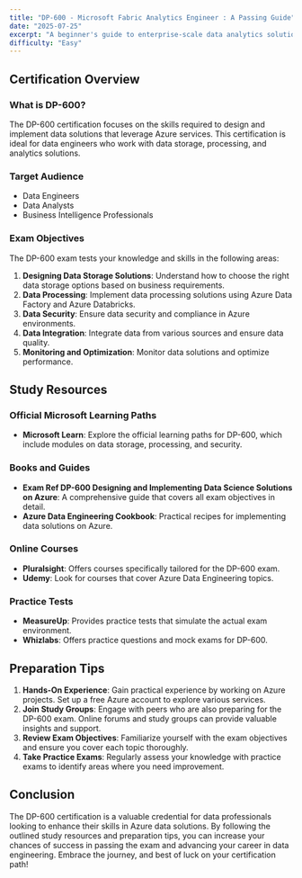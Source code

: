 ```yaml
---
title: "DP-600 - Microsoft Fabric Analytics Engineer : A Passing Guide"
date: "2025-07-25"
excerpt: "A beginner's guide to enterprise-scale data analytics solutions using Microsoft Fabric."
difficulty: "Easy"
---
```


## Certification Overview


### What is DP-600?
The DP-600 certification focuses on the skills required to design and implement data solutions that leverage Azure services. This certification is ideal for data engineers who work with data storage, processing, and analytics solutions.

### Target Audience
- Data Engineers
- Data Analysts
- Business Intelligence Professionals

### Exam Objectives
The DP-600 exam tests your knowledge and skills in the following areas:
1. **Designing Data Storage Solutions**: Understand how to choose the right data storage options based on business requirements.
2. **Data Processing**: Implement data processing solutions using Azure Data Factory and Azure Databricks.
3. **Data Security**: Ensure data security and compliance in Azure environments.
4. **Data Integration**: Integrate data from various sources and ensure data quality.
5. **Monitoring and Optimization**: Monitor data solutions and optimize performance.

## Study Resources

### Official Microsoft Learning Paths
- **Microsoft Learn**: Explore the official learning paths for DP-600, which include modules on data storage, processing, and security.

### Books and Guides
- **Exam Ref DP-600 Designing and Implementing Data Science Solutions on Azure**: A comprehensive guide that covers all exam objectives in detail.
- **Azure Data Engineering Cookbook**: Practical recipes for implementing data solutions on Azure.

### Online Courses
- **Pluralsight**: Offers courses specifically tailored for the DP-600 exam.
- **Udemy**: Look for courses that cover Azure Data Engineering topics.

### Practice Tests
- **MeasureUp**: Provides practice tests that simulate the actual exam environment.
- **Whizlabs**: Offers practice questions and mock exams for DP-600.

## Preparation Tips

1. **Hands-On Experience**: Gain practical experience by working on Azure projects. Set up a free Azure account to explore various services.
2. **Join Study Groups**: Engage with peers who are also preparing for the DP-600 exam. Online forums and study groups can provide valuable insights and support.
3. **Review Exam Objectives**: Familiarize yourself with the exam objectives and ensure you cover each topic thoroughly.
4. **Take Practice Exams**: Regularly assess your knowledge with practice exams to identify areas where you need improvement.

## Conclusion

The DP-600 certification is a valuable credential for data professionals looking to enhance their skills in Azure data solutions. By following the outlined study resources and preparation tips, you can increase your chances of success in passing the exam and advancing your career in data engineering. Embrace the journey, and best of luck on your certification path!